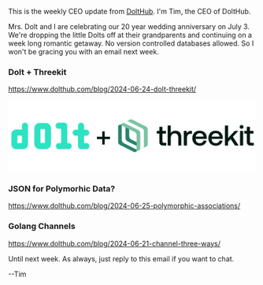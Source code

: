 This is the weekly CEO update from [DoltHub](https://www.dolthub.com/). I'm Tim, the CEO of DoltHub. 

Mrs. Dolt and I are celebrating our 20 year wedding anniversary on July 3. We're dropping the little Dolts off at their grandparents and continuing on a week long romantic getaway. No version controlled databases allowed. So I won't be gracing you with an email next week. 

### Dolt + Threekit

https://www.dolthub.com/blog/2024-06-24-dolt-threekit/

[![Dolt + Threekit](../images/dolt-threekit.png)](https://www.dolthub.com/blog/2024-06-24-dolt-threekit/)

### JSON for Polymorhic Data?

https://www.dolthub.com/blog/2024-06-25-polymorphic-associations/

### Golang Channels

https://www.dolthub.com/blog/2024-06-21-channel-three-ways/

Until next week. As always, just reply to this email if you want to chat.

--Tim